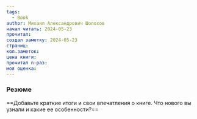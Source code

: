 ```yaml
---
tags:
  - Book
author: Михаил Александрович Шолохов
начал читать: 2024-05-23
прочитал: 
создал заметку: 2024-05-23
страниц: 
кол.заметок: 
цена книги: 
прочитал n-раз: 
моя оценка:
---
```

### Резюме
==Добавьте краткие итоги и свои впечатления о книге. Что нового вы узнали и какие ее особенности?==
